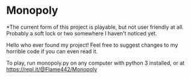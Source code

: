 # Monopoly

*The current form of this project is playable, but not user friendly at all. Probably a soft lock or two somewhere I haven't noticed yet.

Hello who ever found my project! Feel free to suggest changes to my horrible code if you can even read it. 

To play, run monopoly.py on any computer with python 3 installed, or at https://repl.it/@Flame442/Monopoly
